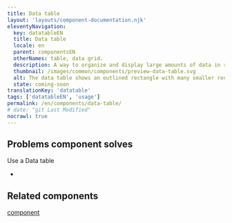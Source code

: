 ```yaml
---
title: Data table
layout: 'layouts/component-documentation.njk'
eleventyNavigation:
  key: datatableEN
  title: Data table
  locale: en
  parent: componentsEN
  otherNames: table, data grid.
  description: A way to organize and display large amounts of data in rows and columns.
  thumbnail: /images/common/components/preview-data-table.svg
  alt: The data table shows an outlined rectangle with many smaller rectangles inside it. At the top is one larger, light grey rectangle that goes across the entire table representing the table header. Below are smaller, darker grey rectangles representing the data within the table.
  state: coming-soon
translationKey: 'datatable'
tags: ['datatableEN', 'usage']
permalink: /en/components/data-table/
# date: "git Last Modified"
nocrawl: true
---
```


## Problems component solves

Use a Data table

-

<article class="bg-full-width bg-primary text-light pt-600 pb-300 my-600">
  <h2 class="mt-0 mb-300">Related components</h2>

<a href="" class="link-light">component</a>

</article>
